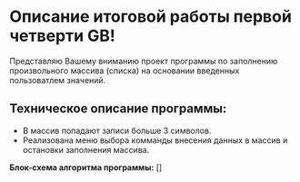 # Описание итоговой работы первой четверти GB!
Представляю Вашему вниманию проект программы по заполнению произвольного массива (списка) на основании введенных пользоватлем значений. 
## Техническое описание программы:
* В массив попадают записи больше 3 символов.
* Реализована меню выбора комманды внесения данных в массив и остановки заполнения массива.

**Блок-схема алгоритма программы:** []